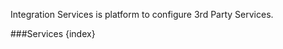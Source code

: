<!-- add-breadcrumbs -->

Integration Services is platform to configure 3rd Party Services.

###Services
{index}